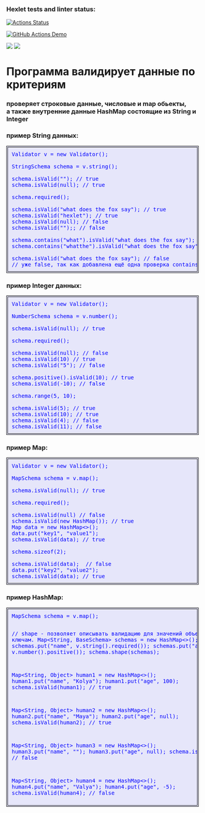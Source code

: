 ### Hexlet tests and linter status:
[![Actions Status](https://github.com/RuddyPanta/java-project-lvl3/workflows/hexlet-check/badge.svg)](https://github.com/RuddyPanta/java-project-lvl3/actions)


[![GitHub Actions Demo](https://github.com/RuddyPanta/java-project-lvl3/actions/workflows/github-actions-demo.yml/badge.svg)](https://github.com/RuddyPanta/java-project-lvl3/actions/workflows/github-actions-demo.yml)



<a href="https://codeclimate.com/github/RuddyPanta/java-project-lvl3/maintainability"><img src="https://api.codeclimate.com/v1/badges/c1bd5e6bdba2f2d96789/maintainability" /></a>
<a href="https://codeclimate.com/github/RuddyPanta/java-project-lvl3/test_coverage"><img src="https://api.codeclimate.com/v1/badges/c1bd5e6bdba2f2d96789/test_coverage" /></a>


<h1>Программа валидирует данные по критериям</h1>

<h3>проверяет строковые данные, числовые и map обьекты,<br> а также внутренние данные HashMap состоящие из String и Integer</h3>

<h3> пример String данных:</h3>

<pre class="box">
Validator v = new Validator();

StringSchema schema = v.string();

schema.isValid(""); // true
schema.isValid(null); // true

schema.required();

schema.isValid("what does the fox say"); // true
schema.isValid("hexlet"); // true
schema.isValid(null); // false
schema.isValid("");; // false

schema.contains("what").isValid("what does the fox say"); // true
schema.contains("whatthe").isValid("what does the fox say"); // false

schema.isValid("what does the fox say"); // false
// уже false, так как добавлена ещё одна проверка contains("whatthe")
</pre>
<style>
.box {
  color: #0000FF;
  border: 4px double black; /* Параметры границы */
    background: #E6E6FA; /* Цвет фона */
    padding: 10px; /* Поля вокруг текста */
}
</style>
<h3>пример Integer данных:</h3>

<pre class="box">
Validator v = new Validator();

NumberSchema schema = v.number();

schema.isValid(null); // true

schema.required();

schema.isValid(null); // false
schema.isValid(10) // true
schema.isValid("5"); // false

schema.positive().isValid(10); // true
schema.isValid(-10); // false

schema.range(5, 10);

schema.isValid(5); // true
schema.isValid(10); // true
schema.isValid(4); // false
schema.isValid(11); // false
</pre>

<h3>пример Map:</h3>

<pre class="box">
Validator v = new Validator();

MapSchema schema = v.map();

schema.isValid(null); // true

schema.required();

schema.isValid(null) // false
schema.isValid(new HashMap()); // true
Map<String, String> data = new HashMap<>();
data.put("key1", "value1");
schema.isValid(data); // true

schema.sizeof(2);

schema.isValid(data);  // false
data.put("key2", "value2");
schema.isValid(data); // true
</pre>

<h3>пример HashMap:</h3>
<pre class="box">
MapSchema schema = v.map();

// shape - позволяет описывать валидацию для значений объекта Map по ключам.
Map<String, BaseSchema> schemas = new HashMap<>();
schemas.put("name", v.string().required());
schemas.put("age", v.number().positive());
schema.shape(schemas);

Map<String, Object> human1 = new HashMap<>();
human1.put("name", "Kolya");
human1.put("age", 100);
schema.isValid(human1); // true

Map<String, Object> human2 = new HashMap<>();
human2.put("name", "Maya");
human2.put("age", null);
schema.isValid(human2); // true

Map<String, Object> human3 = new HashMap<>();
human3.put("name", "");
human3.put("age", null);
schema.isValid(human3); // false

Map<String, Object> human4 = new HashMap<>();
human4.put("name", "Valya");
human4.put("age", -5);
schema.isValid(human4); // false
</pre>
